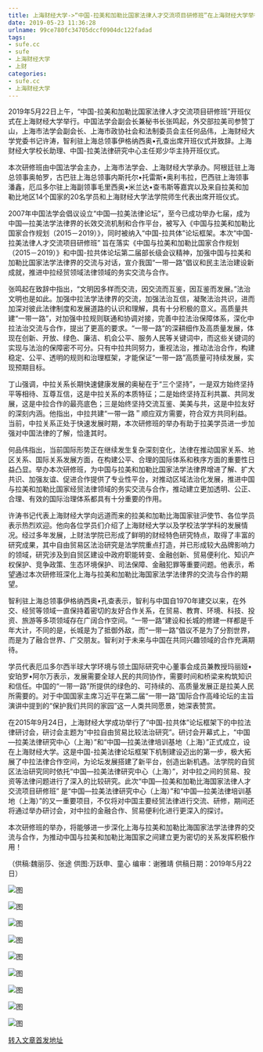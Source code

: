 ```yaml
---
title: 上海财经大学->“中国-拉美和加勒比国家法律人才交流项目研修班”在上海财经大学举行开班仪式 | sufe.cc
date: 2019-05-23 11:36:28
urlname: 99ce780fc34705dccf0904dc122fadad
tags: 
- sufe.cc
- sufe
- 上海财经大学
- 上财
categories:
- sufe.cc
- 上海财经大学
---
```



2019年5月22日上午，“中国-拉美和加勒比国家法律人才交流项目研修班”开班仪式在上海财经大学举行。中国法学会副会长兼秘书长张鸣起，外交部拉美司参赞丁山，上海市法学会副会长、上海市政协社会和法制委员会主任何品伟，上海财经大学党委书记许涛，智利驻上海总领事伊格纳西奥•孔查出席开班仪式并致辞。上海财经大学校长助理、中国-拉美法律研究中心主任郑少华主持开班仪式。

本次研修班由中国法学会主办，上海市法学会、上海财经大学承办。阿根廷驻上海总领事奥帕罗，古巴驻上海总领事内斯托尔•托雷斯•奥利韦拉，巴西驻上海领事潘鑫，厄瓜多尔驻上海副领事毛里西奥•米兰达•查韦斯等嘉宾以及来自拉美和加勒比地区14个国家的20名学员和上海财经大学法学院师生代表出席开班仪式。

2007年中国法学会倡议设立“中国—拉美法律论坛”，至今已成功举办七届，成为中国—拉美法学法律界的长效交流机制和合作平台，被写入《中国与拉美和加勒比国家合作规划（2015－2019）》，同时被纳入“中国-拉共体”论坛框架。本次“中国-拉美法律人才交流项目研修班” 旨在落实《中国与拉美和加勒比国家合作规划（2015－2019）》和中国-拉共体论坛第二届部长级会议精神，加强中国与拉美和加勒比国家法学法律界的交流与对话，宣介我国“一带一路”倡议和民主法治建设新成就，推进中拉经贸领域法律领域的务实交流与合作。

张鸣起在致辞中指出，“文明因多样而交流，因交流而互鉴，因互鉴而发展。”法治文明也是如此。加强中拉法学法律界的交流，加强法治互信，凝聚法治共识，进而加深对彼此法律制度和发展道路的认识和理解，具有十分积极的意义。高质量共建“一带一路”，对加强中拉规则联通和协调对接，完善中拉法治保障体系，深化中拉法治交流与合作，提出了更高的要求。“一带一路”的深耕细作及高质量发展，体现在创新、开放、绿色、廉洁、机会公平、服务人民等关键词中，而这些关键词的实现与法治的保障密不可分。只有中拉共同努力，重视法治，推动法治合作，构建稳定、公平、透明的规则和治理框架，才能保证“一带一路”高质量可持续发展，实现预期目标。

丁山强调，中拉关系长期快速健康发展的奥秘在于“三个坚持”，一是双方始终坚持平等相待、互尊互信，这是中拉关系的本质特征；二是始终坚持互利共赢、共同发展，这是中拉合作的最亮底色；三是始终坚持交流互鉴、美美与共，这是中拉友好的深刻内涵。他指出，中拉共建“一带一路＂顺应双方需要，符合双方共同利益。当前，中拉关系正处于快速发展时期，本次研修班的举办有助于拉美学员进一步加强对中国法律的了解，恰逢其时。

何品伟指出，当前国际形势正在继续发生复杂深刻变化，法律在推动国家关系、地区关系、国际关系发展方面，在构建公平、合理的国际体系和秩序方面的重要性日益凸显。举办本次研修班，为中国与拉美和加勒比国家法学法律界增进了解、扩大共识、加强友谊、促进合作提供了专业性平台，对推动区域法治化发展，推进中国与拉美和加勒比国家经贸法律领域的务实交流与合作，推动建立更加透明、公正、合理、有效的国际治理体系都具有十分重要的作用。

许涛书记代表上海财经大学向远道而来的拉美和加勒比海国家驻沪使节、各位学员表示热烈欢迎。他向各位学员们介绍了上海财经大学以及学校法学学科的发展情况。经过多年发展，上财法学院已形成了鲜明的财经特色研究特点，取得了丰富的研究成果，其中自由贸易区法治研究是法学院重点打造，并已形成较大品牌影响力的领域，研究涉及到自贸区建设中政府职能转变、金融创新、贸易便利化、知识产权保护、竞争政策、生态环境保护、司法保障、金融犯罪等重要问题。他表示，希望通过本次研修班深化上海与拉美和加勒比海国家法学法律界的交流与合作的期望。

智利驻上海总领事伊格纳西奥•孔查表示，智利与中国自1970年建交以来，在外交、经贸等领域一直保持着密切的友好合作关系，在贸易、教育、环境、科技、投资、旅游等多项领域存在广阔合作空间。“一带一路”建设和长城的修建一样都是千年大计，不同的是，长城是为了抵御外敌，而“一带一路”倡议不是为了分割世界，而是为了融合世界、广交朋友。智利对于未来与中国在共同兴趣领域的合作充满期待。

学员代表厄瓜多尔西半球大学环境与领土国际研究中心董事会成员兼教授玛丽娅•安珀罗•阿尔万表示，发展需要全球人民的共同协作，需要时间和桥梁来构筑知识和信任。中国的“一带一路”所提供的绿色的、可持续的、高质量发展正是拉美人民所需要的。对于中国国家主席习近平在第二届“一带一路”国际合作高峰论坛的主旨演讲中提到的“保护我们共同的家园”这一人类共同愿景，她深表赞赏。

在2015年9月24日，上海财经大学成功举行了“中国-拉共体”论坛框架下的中拉法律研讨会，研讨会主题为“中拉自由贸易比较法治研究”。研讨会开幕式上，“中国—拉美法律研究中心（上海）”和“中国—拉美法律培训基地（上海）”正式成立，设在上海财经大学。这是中国-拉美法律论坛框架下机制建设迈出的第一步，极大拓展了中拉法律合作空间，为论坛发展搭建了新平台，创造出新机遇。法学院的自贸区法治研究同时依托“中国—拉美法律研究中心（上海）”，对中拉之间的贸易、投资等法律问题进行了深入的比较研究。此次“中国—拉美和加勒比海国家法律人才交流项目研修班” 是“中国—拉美法律研究中心（上海）”和“中国—拉美法律培训基地（上海）”的又一重要项目，不仅将对中国主要经贸法律进行交流、研修，期间还将通过举办研讨会，对中拉的金融合作、贸易便利化进行更深入的探讨。

本次研修班的举办，将能够进一步深化上海与拉美和加勒比海国家法学法律界的交流与合作，为推动中国与拉美和加勒比海国家之间建立更为密切的关系发挥积极作用！

（供稿:魏丽莎、张途 供图:万跃申、童心 编审：谢雅靖 供稿日期：2019年5月22日）



![图](http://news.sufe.edu.cn/_upload/article/images/7e/51/acb9b61e45489d9e9e679d09040c/84f79bbc-85fb-4e86-8617-01efa1aec41c.jpg)

![图](http://news.sufe.edu.cn/_upload/article/images/7e/51/acb9b61e45489d9e9e679d09040c/bd95b6f2-3922-40af-980a-83d26520ed47.jpg)

![图](http://news.sufe.edu.cn/_upload/article/images/7e/51/acb9b61e45489d9e9e679d09040c/31de225e-c476-4a77-9257-3f0b2e3beacb.jpg)

![图](http://news.sufe.edu.cn/_upload/article/images/7e/51/acb9b61e45489d9e9e679d09040c/79f0627b-8a6a-473e-b726-33d2b83826b1.jpg)

![图](http://news.sufe.edu.cn/_upload/article/images/7e/51/acb9b61e45489d9e9e679d09040c/8b887533-192d-4c8d-a5ec-95930c28d5e1.jpg)

![图](http://news.sufe.edu.cn/_upload/article/images/7e/51/acb9b61e45489d9e9e679d09040c/87225c3d-5216-48cb-96fb-f0be5a589e5e.jpg)

![图](http://news.sufe.edu.cn/_upload/article/images/7e/51/acb9b61e45489d9e9e679d09040c/a74bf2db-a8f5-4816-b290-d5c6c223e041.jpg)

![图](http://news.sufe.edu.cn/_upload/article/images/7e/51/acb9b61e45489d9e9e679d09040c/69e914aa-f6df-437d-9106-5ed4a0296ea9.jpg)

![图](http://news.sufe.edu.cn/_upload/article/images/7e/51/acb9b61e45489d9e9e679d09040c/c6bbae72-6418-478e-a9a4-5cbab62a73ab.jpg)

[转入文章首发地址](http://news.sufe.edu.cn/d8/01/c179a120833/page.htm)